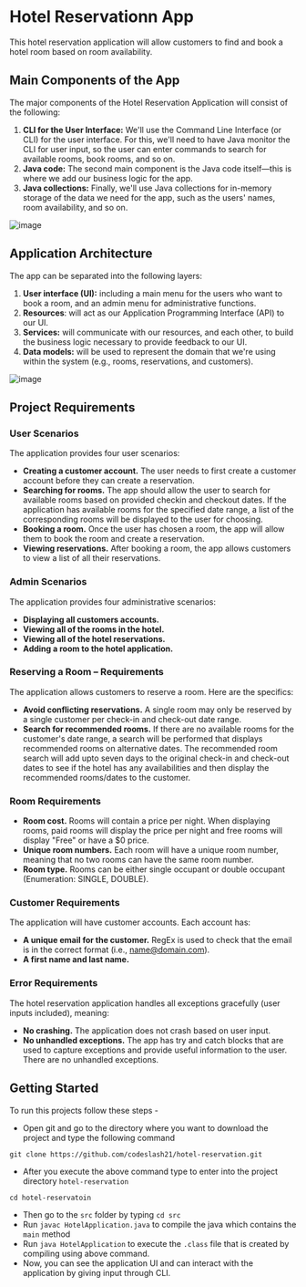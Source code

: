 # Hotel Reservationn App
 This hotel reservation application will allow customers to find and book a hotel room based on room availability. 

## Main Components of the App
The major components of the Hotel Reservation Application will consist of the following:
1. **CLI for the User Interface:** We'll use the Command Line Interface (or CLI) for the user interface. For this, we'll need to have Java monitor the CLI for user input, so the user can enter commands to search for available rooms, book rooms, and so on.
2. **Java code:** The second main component is the Java code itself—this is where we add our business logic for the app.
3. **Java collections:** Finally, we'll use Java collections for in-memory storage of the data we need for the app, such as the users' names, room availability, and so on.

![image](https://github.com/codeslash21/hotel-reservation/assets/32652085/7a0d65f0-878a-413d-9a18-5fcc62f78058)

## Application Architecture
The app can be separated into the following layers:
1. **User interface (UI):** including a main menu for the users who want to book a room, and an admin menu for administrative functions.
2. **Resources**: will act as our Application Programming Interface (API) to our UI.
3. **Services:** will communicate with our resources, and each other, to build the business logic necessary to provide feedback to our UI.
4. **Data models:** will be used to represent the domain that we're using within the system (e.g., rooms, reservations, and customers).

![image](https://github.com/codeslash21/hotel-reservation/assets/32652085/d0c62717-be3a-4bbd-b376-5b37d5e06c78)

## Project Requirements
### User Scenarios
The application provides four user scenarios:
- **Creating a customer account.** The user needs to first create a customer account before they can create a reservation.
- **Searching for rooms.** The app should allow the user to search for available rooms based on provided checkin and checkout dates. If the application has available rooms for the specified date range, a list of the corresponding rooms will be displayed to the user for choosing.
- **Booking a room.** Once the user has chosen a room, the app will allow them to book the room and create a reservation.
- **Viewing reservations.** After booking a room, the app allows customers to view a list of all their reservations.

### Admin Scenarios
The application provides four administrative scenarios:
- **Displaying all customers accounts.**
- **Viewing all of the rooms in the hotel.**
- **Viewing all of the hotel reservations.**
- **Adding a room to the hotel application.**

### Reserving a Room – Requirements
The application allows customers to reserve a room. Here are the specifics:
- **Avoid conflicting reservations.** A single room may only be reserved by a single customer per check-in and check-out date range.
- **Search for recommended rooms.** If there are no available rooms for the customer's date range, a search will be performed that displays recommended rooms on alternative dates. The recommended room search will add upto seven days to the original check-in and check-out dates to see if the hotel has any availabilities and then display the recommended rooms/dates to the customer.

### Room Requirements
- **Room cost.** Rooms will contain a price per night. When displaying rooms, paid rooms will display the price per night and free rooms will display "Free" or have a $0 price.
- **Unique room numbers.** Each room will have a unique room number, meaning that no two rooms can have the same room number.
- **Room type.** Rooms can be either single occupant or double occupant (Enumeration: SINGLE, DOUBLE).

### Customer Requirements
The application will have customer accounts. Each account has:
- **A unique email for the customer.** RegEx is used to check that the email is in the correct format (i.e., name@domain.com).
- **A first name and last name.**

### Error Requirements
The hotel reservation application handles all exceptions gracefully (user inputs included), meaning:
- **No crashing.** The application does not crash based on user input.
- **No unhandled exceptions.** The app has try and catch blocks that are used to capture exceptions and provide useful information to the user. There are no unhandled exceptions.

## Getting Started
To run this projects follow these steps -
- Open git and go to the directory where you want to download the project and type the following command 
```
git clone https://github.com/codeslash21/hotel-reservation.git
```
- After you execute the above command type to enter into the project directory `hotel-reservation`
```
cd hotel-reservatoin
```
- Then go to the `src` folder by typing `cd src`
- Run `javac HotelApplication.java` to compile the java which contains the `main` method
- Run `java HotelApplication` to execute the `.class` file that is created by compiling using above command.
- Now, you can see the application UI and can interact with the application by giving input through CLI.

